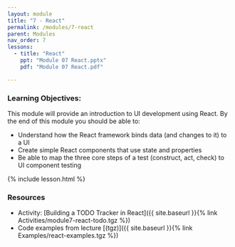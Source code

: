 ```yaml
---
layout: module
title: "7 - React"
permalink: /modules/7-react
parent: Modules
nav_order: 7
lessons: 
  - title: "React"
    ppt: "Module 07 React.pptx"
    pdf: "Module 07 React.pdf"

---
```

### Learning Objectives:
This module will provide an introduction to UI development using React. By the end of this module you should be able to:
 * Understand how the React framework binds data (and changes to it) to a UI
 * Create simple React components that use state and properties
 * Be able to map the three core steps of a test (construct, act, check) to UI component testing


{% include lesson.html %}

### Resources
* Activity: [Building a TODO Tracker in React]({{ site.baseurl }}{% link Activities/module7-react-todo.tgz %})
* Code examples from lecture [(tgz)]({{ site.baseurl }}{% link Examples/react-examples.tgz %})